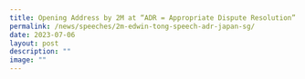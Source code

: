 ```yaml
---
title: Opening Address by 2M at “ADR = Appropriate Dispute Resolution”
permalink: /news/speeches/2m-edwin-tong-speech-adr-japan-sg/
date: 2023-07-06
layout: post
description: ""
image: ""
---
```

